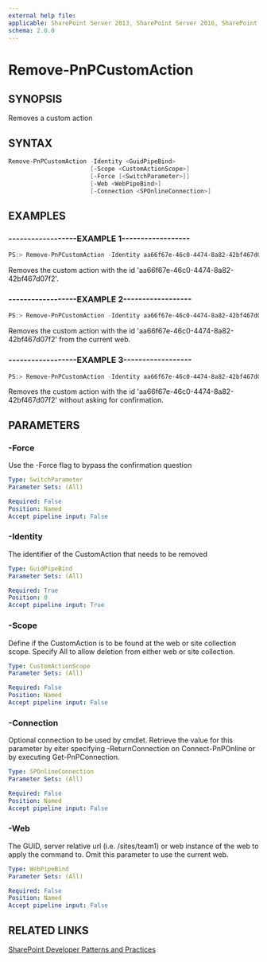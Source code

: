 ```yaml
---
external help file:
applicable: SharePoint Server 2013, SharePoint Server 2016, SharePoint Online
schema: 2.0.0
---
```

# Remove-PnPCustomAction

## SYNOPSIS
Removes a custom action

## SYNTAX 

```powershell
Remove-PnPCustomAction -Identity <GuidPipeBind>
                       [-Scope <CustomActionScope>]
                       [-Force [<SwitchParameter>]]
                       [-Web <WebPipeBind>]
                       [-Connection <SPOnlineConnection>]
```

## EXAMPLES

### ------------------EXAMPLE 1------------------
```powershell
PS:> Remove-PnPCustomAction -Identity aa66f67e-46c0-4474-8a82-42bf467d07f2
```

Removes the custom action with the id 'aa66f67e-46c0-4474-8a82-42bf467d07f2'.

### ------------------EXAMPLE 2------------------
```powershell
PS:> Remove-PnPCustomAction -Identity aa66f67e-46c0-4474-8a82-42bf467d07f2 -scope web
```

Removes the custom action with the id 'aa66f67e-46c0-4474-8a82-42bf467d07f2' from the current web.

### ------------------EXAMPLE 3------------------
```powershell
PS:> Remove-PnPCustomAction -Identity aa66f67e-46c0-4474-8a82-42bf467d07f2 -force
```

Removes the custom action with the id 'aa66f67e-46c0-4474-8a82-42bf467d07f2' without asking for confirmation.

## PARAMETERS

### -Force
Use the -Force flag to bypass the confirmation question

```yaml
Type: SwitchParameter
Parameter Sets: (All)

Required: False
Position: Named
Accept pipeline input: False
```

### -Identity
The identifier of the CustomAction that needs to be removed

```yaml
Type: GuidPipeBind
Parameter Sets: (All)

Required: True
Position: 0
Accept pipeline input: True
```

### -Scope
Define if the CustomAction is to be found at the web or site collection scope. Specify All to allow deletion from either web or site collection.

```yaml
Type: CustomActionScope
Parameter Sets: (All)

Required: False
Position: Named
Accept pipeline input: False
```

### -Connection
Optional connection to be used by cmdlet. Retrieve the value for this parameter by eiter specifying -ReturnConnection on Connect-PnPOnline or by executing Get-PnPConnection.

```yaml
Type: SPOnlineConnection
Parameter Sets: (All)

Required: False
Position: Named
Accept pipeline input: False
```

### -Web
The GUID, server relative url (i.e. /sites/team1) or web instance of the web to apply the command to. Omit this parameter to use the current web.

```yaml
Type: WebPipeBind
Parameter Sets: (All)

Required: False
Position: Named
Accept pipeline input: False
```

## RELATED LINKS

[SharePoint Developer Patterns and Practices](http://aka.ms/sppnp)
